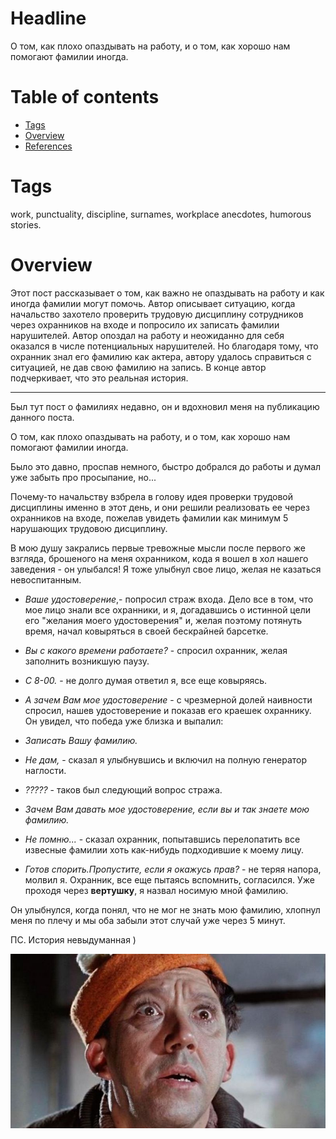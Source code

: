 # Headline

О том, как плохо опаздывать на работу, и о том, как хорошо нам помогают фамилии иногда.

# Table of contents

- [Tags](./HistorySecondName_ru.md#tags)
- [Overview](./HistorySecondName_ru.md#overview)
- [References](./HistorySecondName_ru.md#references)

# Tags

work, punctuality, discipline, surnames, workplace anecdotes, humorous stories.

# Overview

Этот пост рассказывает о том, как важно не опаздывать на работу и как иногда фамилии могут помочь.
Автор описывает ситуацию, когда начальство захотело проверить трудовую дисциплину сотрудников через охранников на входе и попросило их записать фамилии нарушителей.
Автор опоздал на работу и неожиданно для себя оказался в числе потенциальных нарушителей.
Но благодаря тому, что охранник знал его фамилию как актера, автору удалось справиться с ситуацией, не дав свою фамилию на запись.
В конце автор подчеркивает, что это реальная история.

---

Был тут пост о фамилиях недавно, он и вдохновил меня на публикацию данного поста.

О том, как плохо опаздывать на работу, и о том, как хорошо нам помогают фамилии иногда.

Было это давно, проспав немного, быстро добрался до работы и думал уже забыть про просыпание, но...

Почему-то начальству взбрела в голову идея проверки трудовой дисциплины именно в этот день, и они решили реализовать ее через охранников на входе, пожелав увидеть фамилии как минимум 5 нарушающих трудовою дисциплину.

В мою душу закрались первые тревожные мысли после первого же взгляда, брошеного на меня охранником, кода я вошел в хол нашего заведения - он улыбался! Я тоже улыбнул свое лицо, желая не казаться невоспитанным.

- *Ваше удостоверение*,- попросил страж входа. Дело все в том, что мое лицо знали все охранники, и я, догадавшись о истинной цели его "желания моего удостоверения" и, желая поэтому потянуть время, начал ковыряться в своей бескрайней барсетке.

- *Вы с какого времени работаете?* - спросил охранник, желая заполнить возникшую паузу.
- *С 8-00.* - не долго думая ответил я, все еще ковыряясь.

- *А зачем Вам мое удостоверение* - с чрезмерной долей наивности спросил, нашев удостоверение и показав его краешек охраннику. Он увидел, что победа уже близка и выпалил:
- *Записать Вашу фамилию.*

- *Не дам,* - сказал я улыбнувшись и включил на полную генератор наглости.
- *?????* - таков был следующий вопрос стража.

- *Зачем Вам давать мое удостоверение, если вы и так знаете мою фамилию.*
- *Не помню...* - сказал охранник, попытавшись перелопатить все извесные фамилии хоть как-нибудь подходившие к моему лицу.

- *Готов спорить.Пропустите, если я окажусь прав?* - не теряя напора, молвил я. Охранник, все еще пытаясь вспомнить, согласился.
Уже проходя через **вертушку**, я назвал носимую мной фамилию.

Он улыбнулся, когда понял, что не мог не знать мою фамилию, хлопнул меня по плечу и мы оба забыли этот случай уже через 5 минут.

ПС. История невыдуманная )

<img src="./images/YuriyNikulin.jpg" alt="Yuriy Nikulin" />
